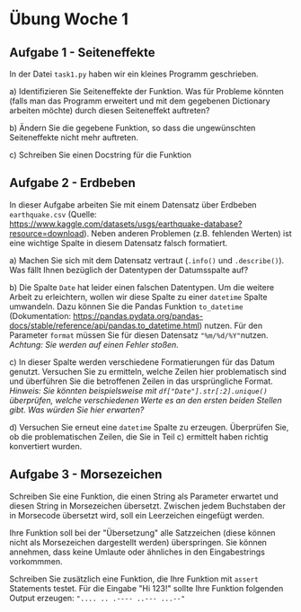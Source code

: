 # Übung Woche 1

## Aufgabe 1 - Seiteneffekte
In der Datei ```task1.py``` haben wir ein kleines Programm geschrieben.

a) Identifizieren Sie Seiteneffekte der Funktion. Was für Probleme könnten (falls man das Programm erweitert und mit dem
gegebenen Dictionary arbeiten möchte) durch diesen Seiteneffekt auftreten?

b) Ändern Sie die gegebene Funktion, so dass die ungewünschten Seiteneffekte nicht mehr auftreten.

c) Schreiben Sie einen Docstring für die Funktion

## Aufgabe 2 - Erdbeben
In dieser Aufgabe arbeiten Sie mit einem Datensatz über Erdbeben ```earthquake.csv```
(Quelle: https://www.kaggle.com/datasets/usgs/earthquake-database?resource=download). Neben anderen Problemen (z.B. fehlenden Werten) ist eine wichtige Spalte in diesem Datensatz falsch formatiert.

a) Machen Sie sich mit dem Datensatz vertraut (```.info()``` und ```.describe()```). Was fällt Ihnen bezüglich der
Datentypen der Datumsspalte auf?

b) Die Spalte ````Date```` hat leider einen falschen Datentypen. Um die weitere Arbeit zu erleichtern, wollen wir diese 
Spalte zu einer ```datetime``` Spalte umwandeln. Dazu können Sie die Pandas Funktion ``to_datetime`` (Dokumentation: 
https://pandas.pydata.org/pandas-docs/stable/reference/api/pandas.to_datetime.html) nutzen. Für den Parameter ``format``
müssen Sie für diesen Datensatz ``"%m/%d/%Y"``nutzen.<br>
*Achtung: Sie werden auf einen Fehler stoßen.*

c) In dieser Spalte werden verschiedene Formatierungen für das Datum genutzt. Versuchen Sie zu ermitteln, welche Zeilen 
hier problematisch sind und überführen Sie die betroffenen Zeilen in das ursprüngliche Format.<br>
*Hinweis: Sie könnten beispielsweise mit ```df["Date"].str[:2].unique()``` überprüfen, welche 
verschiedenen Werte es an den ersten beiden Stellen gibt. Was würden Sie hier erwarten?*

d) Versuchen Sie erneut eine ``datetime`` Spalte zu erzeugen. Überprüfen Sie, ob die problematischen Zeilen, die Sie in 
Teil c) ermittelt haben richtig konvertiert wurden. 

## Aufgabe 3 - Morsezeichen
Schreiben Sie eine Funktion, die einen String als Parameter erwartet und diesen String in Morsezeichen übersetzt. 
Zwischen jedem Buchstaben der in Morsecode übersetzt wird, soll ein Leerzeichen eingefügt werden.

Ihre Funktion soll bei der "Übersetzung" alle Satzzeichen (diese können nicht als Morsezeichen dargestellt werden) 
überspringen. Sie können annehmen, dass keine Umlaute oder ähnliches in den Eingabestrings vorkommmen.

Schreiben Sie zusätzlich eine Funktion, die Ihre Funktion mit ```assert``` Statements testet.
Für die Eingabe "Hi 123!" sollte Ihre Funktion folgenden Output erzeugen: ```".... .. .---- ..--- ...--"```

